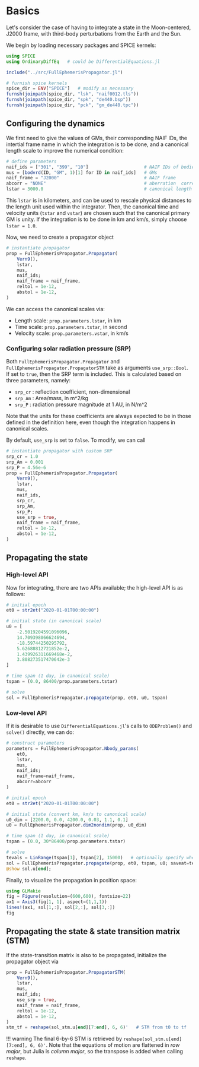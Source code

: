 # Basics

Let's consider the case of having to integrate a state in the Moon-centered, J2000 frame, with third-body perturbations from the Earth and the Sun. 

We begin by loading necessary packages and SPICE kernels:

```julia
using SPICE
using OrdinaryDiffEq   # could be DifferentialEquations.jl

include("../src/FullEphemerisPropagator.jl")

# furnish spice kernels
spice_dir = ENV["SPICE"]   # modify as necessary
furnsh(joinpath(spice_dir, "lsk", "naif0012.tls"))
furnsh(joinpath(spice_dir, "spk", "de440.bsp"))
furnsh(joinpath(spice_dir, "pck", "gm_de440.tpc"))
```

## Configuring the dynamics

We first need to give the values of GMs, their corresponding NAIF IDs, the intertial frame name in which the integration is to be done, and a canonical length scale to improve the numerical condition:

```julia
# define parameters
naif_ids = ["301", "399", "10"]                     # NAIF IDs of bodies
mus = [bodvrd(ID, "GM", 1)[1] for ID in naif_ids]   # GMs
naif_frame = "J2000"                                # NAIF frame
abcorr = "NONE"                                     # aberration  correction
lstar = 3000.0                                      # canonical length scale
```

This `lstar` is in kilometers, and can be used to rescale physical distances to the length unit used within the integrator. 
Then, the canonical time and velocity units (`tstar` and `vstar`) are chosen such that the canonical primary GM is unity. 
If the integration is to be done in km and km/s, simply choose `lstar = 1.0`. 

Now, we need to create a propagator object

```julia
# instantiate propagator
prop = FullEphemerisPropagator.Propagator(
    Vern9(),
    lstar,
    mus,
    naif_ids;
    naif_frame = naif_frame,
    reltol = 1e-12, 
    abstol = 1e-12,
)
```

We can access the canonical scales via:

- Length scale: `prop.parameters.lstar`, in km
- Time scale: `prop.parameters.tstar`, in second
- Velocity scale: `prop.parameters.vstar`, in km/s


### Configuring solar radiation pressure (SRP)

Both `FullEphemerisPropagator.Propagator` and `FullEphemerisPropagator.PropagatorSTM` take as arguments `use_srp::Bool`. If set to `true`, then the SRP term is included. This is calculated based on three parameters, namely:

- `srp_cr` : reflection coefficient, non-dimensional
- `srp_Am` : Area/mass, in m^2/kg
- `srp_P`  : radiation pressure magnitude at 1 AU, in N/m^2

Note that the units for these coefficients are always expected to be in those defined in the definition here, even though the integration happens in canonical scales. 

By default, `use_srp` is set to `false`. 
To modify, we can call

```julia
# instantiate propagator with custom SRP
srp_cr = 1.0
srp_Am = 0.001
srp_P = 4.56e-6
prop = FullEphemerisPropagator.Propagator(
    Vern9(),
    lstar,
    mus,
    naif_ids,
    srp_cr,
    srp_Am,
    srp_P;
    use_srp = true,
    naif_frame = naif_frame,
    reltol = 1e-12,
    abstol = 1e-12,
)
```

## Propagating the state

### High-level API

Now for integrating, there are two APIs available; the high-level API is as follows:

```julia
# initial epoch
et0 = str2et("2020-01-01T00:00:00")

# initial state (in canonical scale)
u0 = [
    -2.5019204591096096,
    14.709398066624694,
    -18.59744250295792,
    5.62688812721852e-2,
    1.439926311669468e-2,
    3.808273517470642e-3
]

# time span (1 day, in canonical scale)
tspan = (0.0, 86400/prop.parameters.tstar)

# solve
sol = FullEphemerisPropagator.propagate(prop, et0, u0, tspan)
```

### Low-level API

If it is desirable to use `DifferentialEquations.jl`'s calls to `ODEProblem()` and `solve()` directly, we can do:

```julia
# construct parameters
parameters = FullEphemerisPropagator.Nbody_params(
    et0,
    lstar,
    mus,
    naif_ids;
    naif_frame=naif_frame,
    abcorr=abcorr
)

# initial epoch
et0 = str2et("2020-01-01T00:00:00")

# initial state (convert km, km/s to canonical scale)
u0_dim = [2200.0, 0.0, 4200.0, 0.03, 1.1, 0.1]
u0 = FullEphemerisPropagator.dim2nondim(prop, u0_dim)

# time span (1 day, in canonical scale)
tspan = (0.0, 30*86400/prop.parameters.tstar)

# solve
tevals = LinRange(tspan[1], tspan[2], 15000)   # optionally specify when to query states
sol = FullEphemerisPropagator.propagate(prop, et0, tspan, u0; saveat=tevals)
@show sol.u[end];
```

Finally, to visualize the propagation in position space: 

```julia
using GLMakie
fig = Figure(resolution=(600,600), fontsize=22)
ax1 = Axis3(fig[1, 1], aspect=(1,1,1))
lines!(ax1, sol[1,:], sol[2,:], sol[3,:])
fig
```

## Propagating the state & state transition matrix (STM) 

If the state-transition matrix is also to be propagated, initialize the propagator object via

```julia
prop = FullEphemerisPropagator.PropagatorSTM(
    Vern9(),
    lstar,
    mus,
    naif_ids;
    use_srp = true,
    naif_frame = naif_frame,
    reltol = 1e-12,
    abstol = 1e-12,
)
stm_tf = reshape(sol_stm.u[end][7:end], 6, 6)'   # STM from t0 to tf
```

!!! warning
    The final 6-by-6 STM is retrieved by `reshape(sol_stm.u[end][7:end], 6, 6)'`. Note that the equations of motion are flattened in *row major*, but Julia is *column major*, so the transpose is added when calling `reshape`.
